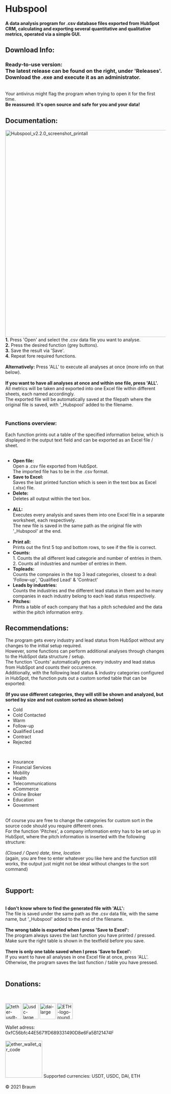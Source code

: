 # Hubspool
#### A data analysis program for .csv database files exported from HubSpot CRM, calculating and exporting several quantitative and qualitative metrics, operated via a simple GUI. 

## Download Info: <br>
<h3> Ready-to-use version: <br>
The latest release can be found on the right, under 'Releases'. <br>
Download the .exe and execute it as an administrator. </h3> <br>
Your antivirus might flag the program when trying to open it for the first time. <br>
<strong>Be reassured: It's open source and safe for you and your data!</strong><br>

## Documentation: <br>
<img src="https://user-images.githubusercontent.com/86114549/124588954-b54b5200-de59-11eb-9aed-63bdae6f2f3e.png" alt="Hubspool_v2.2.0_screenshot_printall" height="650">
<br>
<strong>1.</strong> Press 'Open' and select the .csv data file you want to analyse. <br>
<strong>2.</strong> Press the desired function (grey buttons).<br>
<strong>3.</strong> Save the result via 'Save'. <br>
<strong>4.</strong> Repeat fore required functions. <br>
<br>
<strong>Alternatively:</strong> Press 'ALL' to execute all analyses at once (more info on that below).<br>
<br>
<strong>If you want to have all analyses at once and within one file, press 'ALL'.</strong><br>
All metrics will be taken and exported into one Excel file within different sheets, each named accordingly.<br>
The exported file will be automatically saved at the filepath where the original file is saved, with '_Hubspool' added to the filename.<br>
<br>
<h3>Functions overview:</h3>
Each function prints out a table of the specified information below, which is displayed in the output text field and can be exported as an Excel file / sheet.<br>
<br>
<ul>
<li><strong>Open file:</strong><br>
Open a .csv file exported from HubSpot.<br>
The imported file has to be in the .csv format.</li>
<li><strong>Save to Excel:</strong><br>
Saves the last printed function which is seen in the text box as Excel (.xlsx) file.<br></li>
<li><strong>Delete:</strong><br>
Deletes all output within the text box.<br></li>
<br>
<li><strong>ALL:</strong><br>
Executes every analysis and saves them into one Excel file in a separate worksheet, each respectively.<br>
The new file is saved in the same path as the original file with '_Hubspool' at the end.<br> 
<br>
<li><strong>Print all:</strong><br>
Prints out the first 5 top and bottom rows, to see if the file is correct.<br</li>
<li><strong>Counts:</strong><br>
1. Counts the all different lead categorie and number of entries in them.<br></li>
2. Counts all industries and number of entries in them.<br>
<li><strong>Topleads:</strong><br>
Counts the compnaies in the top 3 lead categories, closest to a deal: 'Follow-up', 'Qualified Lead' & 'Contract'<br></li>
<li><strong>Leads by industries:</strong><br>
Counts the industries and the different lead status in them and ho many companies in each industry belong to each lead status respectively.<br></li>
<li><strong>Pitches:</strong><br>
Prints a table of each company that has a pitch scheduled and the data within the pitch information entry.<br></li>
</ul>


## Recommendations: <br>
The program gets every industry and lead status from HubSpot without any changes to the initial setup required. <br>
However, some functions can perform additional analyses through changes to the HubSpot data structure / setup.<br>
The function 'Counts' automatically gets every industry and lead status from HubSpot and counts their occurrence.<br>
Additionally, with the following lead status & industry categories configured in HubSpot, the function puts out a custom sorted table that can be exported:<br>
<br>
<strong>(If you use different categories, they will still be shown and analyzed, but sorted by size and not custom sorted as shown below)</strong><br>
- Cold
- Cold Contacted
- Warm
- Follow-up
- Qualified Lead
- Contract
- Rejected
<br>
<ul>
<li>Insurance</li>
<li>Financial Services</li>
<li>Mobility</li>
<li>Health</li>
<li>Telecommunications</li>
<li>eCommerce</li>
<li>Online Broker</li>
<li>Education</li>
<li>Government</li>
</ul>
<br>
Of course you are free to change the categories for custom sort in the source code should you require different ones.<br>
For the function 'Pitches', a company information entry has to be set up in HubSpot, where the pitch information is inserted with the following structure:<br>
<br>
<em>(Closed / Open) date, time, location</em><br>
(again, you are free to enter whatever you like here and the function still works, the output just might not be ideal without changes to the sort command)<br>
<br>

<h2>Support:</h2><br>
<strong>I don't know where to find the generated file with 'ALL':</strong><br>
The file is saved under the same path as the .csv data file, with the same name, but '_Hubspool' added to the end of the filename.<br>
<br>
<strong>The wrong table is exported when I press 'Save to Excel':</strong><br>
The program always saves the last function you have printed / pressed. <br>
Make sure the right table is shown in the textfield before you save.<br>
<br>
<strong>There is only one table saved when I press 'Save to Excel':</strong><br>
If you want to have all analyses in one Excel file at once, press 'ALL'.<br>
Otherwise, the program saves the last function / table you have pressed.<br>
<br>

<h2>Donations:</h2><br>
<p float='left'>
<img src="https://user-images.githubusercontent.com/86114549/123052110-be243880-d402-11eb-9f0b-77df24874278.png" alt="tether-usdt-logo" height="50">
<img src="https://user-images.githubusercontent.com/86114549/122908329-4a2b5700-d354-11eb-8ba9-4fa8d2c76ed6.png" alt="usdc-large" height="50">
<img src="https://user-images.githubusercontent.com/86114549/122908250-35e75a00-d354-11eb-8be1-243fcecc93c6.png" alt="dai-large" height="50">
<img src="https://user-images.githubusercontent.com/86114549/122967139-7235ad00-d38a-11eb-86e9-b6e634a5fc75.png" alt="ETH-logo-round" height="50">
</p>
Wallet adress:<br> 
0xfC56bfc44E5671fD689331490D8e6Fa5B121474F<br>
<br>
<img width="116" alt="ether_wallet_qr_code" src="https://user-images.githubusercontent.com/86114549/122909208-3f24f680-d355-11eb-88b9-c49afb867a98.png">
Supported currencies: USDT, USDC, DAI, ETH <br>
<br>
© 2021 Braum
